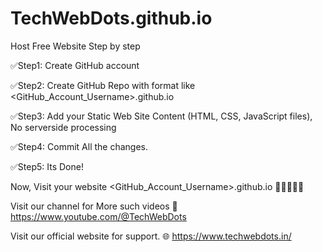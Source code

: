 # TechWebDots.github.io
Host Free Website Step by step

✅Step1: Create GitHub account

✅Step2: Create GitHub Repo with format like <GitHub_Account_Username>.github.io

✅Step3: Add your Static Web Site Content (HTML, CSS, JavaScript files), No serverside processing

✅Step4: Commit All the changes.

✅Step5: Its Done! 

Now, Visit your website <GitHub_Account_Username>.github.io 🥳🎉🎊🎇🍾

Visit our channel for More such videos
🔗 https://www.youtube.com/@TechWebDots

Visit our official website for support.
🌐 https://www.techwebdots.in/
